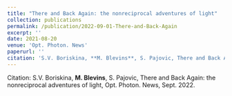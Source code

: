 ```yaml
---
title: "There and Back Again: the nonreciprocal adventures of light"
collection: publications
permalink: /publication/2022-09-01-There-and-Back-Again
excerpt: ''
date: 2021-08-20
venue: 'Opt. Photon. News'
paperurl: ''
citation: 'S.V. Boriskina, **M. Blevins**, S. Pajovic, There and Back Again: the nonreciprocal adventures of light, Opt. Photon. News, Sept. 2022.'
---
```



Citation: S.V. Boriskina, **M. Blevins**, S. Pajovic, There and Back Again: the nonreciprocal adventures of light, Opt. Photon. News, Sept. 2022.
